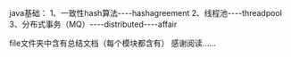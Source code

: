 java基础：
1、一致性hash算法----hashagreement
2、线程池----threadpool
3、分布式事务（MQ）----distributed----affair

file文件夹中含有总结文档（每个模块都含有）
感谢阅读......